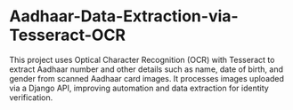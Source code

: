 # Aadhaar-Data-Extraction-via-Tesseract-OCR
This project uses Optical Character Recognition (OCR) with Tesseract to extract Aadhaar number and other details such as name, date of birth, and gender from scanned Aadhaar card images. It processes images uploaded via a Django API, improving automation and data extraction for identity verification.
